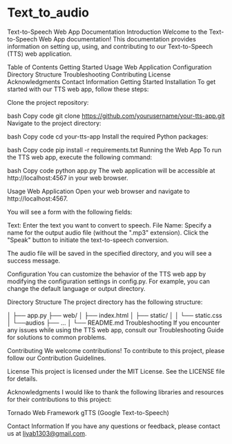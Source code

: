 # Text_to_audio
Text-to-Speech Web App Documentation
Introduction
Welcome to the Text-to-Speech Web App documentation! This documentation provides information on setting up, using, and contributing to our Text-to-Speech (TTS) web application.

Table of Contents
Getting Started
Usage
Web Application
Configuration
Directory Structure
Troubleshooting
Contributing
License
Acknowledgments
Contact Information
Getting Started
Installation
To get started with our TTS web app, follow these steps:

Clone the project repository:

bash
Copy code
git clone https://github.com/yourusername/your-tts-app.git
Navigate to the project directory:

bash
Copy code
cd your-tts-app
Install the required Python packages:

bash
Copy code
pip install -r requirements.txt
Running the Web App
To run the TTS web app, execute the following command:

bash
Copy code
python app.py
The web application will be accessible at http://localhost:4567 in your web browser.

Usage
Web Application
Open your web browser and navigate to http://localhost:4567.

You will see a form with the following fields:

Text: Enter the text you want to convert to speech.
File Name: Specify a name for the output audio file (without the ".mp3" extension).
Click the "Speak" button to initiate the text-to-speech conversion.

The audio file will be saved in the specified directory, and you will see a success message.

Configuration
You can customize the behavior of the TTS web app by modifying the configuration settings in config.py. For example, you can change the default language or output directory.

Directory Structure
The project directory has the following structure:

│
├── app.py
├── web/
│   ├── index.html
│   ├── static/
│   │   └── static.css
│   └──audios
├── ...
│
└── README.md
Troubleshooting
If you encounter any issues while using the TTS web app, consult our Troubleshooting Guide for solutions to common problems.

Contributing
We welcome contributions! To contribute to this project, please follow our Contribution Guidelines.

License
This project is licensed under the MIT License. See the LICENSE file for details.

Acknowledgments
I would like to thank the following libraries and resources for their contributions to this project:

Tornado Web Framework
gTTS (Google Text-to-Speech)

Contact Information
If you have any questions or feedback, please contact us at liyab1303@gmail.com.